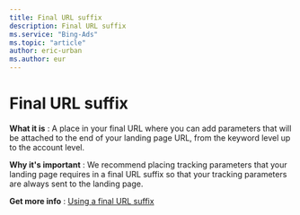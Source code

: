 ```yaml
---
title: Final URL suffix
description: Final URL suffix
ms.service: "Bing-Ads"
ms.topic: "article"
author: eric-urban
ms.author: eur
---
```


# Final URL suffix

**What it is** : A place in your final URL where you can add parameters that will be attached to the end of your landing page URL, from the keyword level up to the account level.

**Why it's important** : We recommend placing tracking parameters that your landing page requires in a final URL suffix so that your tracking parameters are always sent to the landing page.

**Get more info** : [Using a final URL suffix](../hlp_BA_CONC_UpgradeURL_FinalURLSuffix.md)


